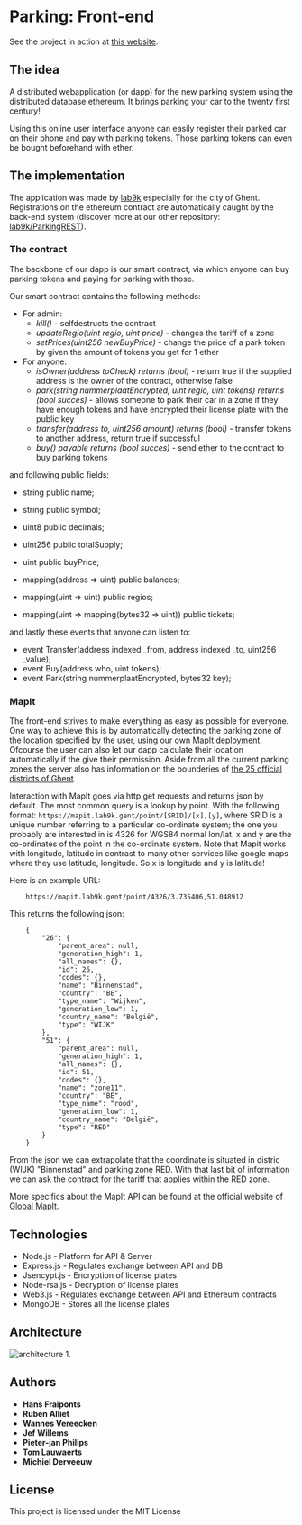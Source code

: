 # Parking: Front-end
See the project in action at [this website](https://parkcoin.lab9k.gent/).

## The idea
A distributed webapplication (or dapp) for the new parking system using the distributed database ethereum. It brings 
parking your car to the twenty first century!

Using this online user interface anyone can easily register their parked car on their phone and pay with parking tokens.
 Those parking tokens can even be bought beforehand with ether.

## The implementation
The application was made by [lab9k](https://github.com/lab9k) especially for the city of Ghent. Registrations on the ethereum contract are 
automatically caught by the back-end system (discover more at our other repository: [lab9k/ParkingREST](https://github.com/lab9k/ParkingREST)).

### The contract
The backbone of our dapp is our smart contract, via which anyone can buy parking tokens and paying for parking with those.

Our smart contract contains the following methods:
+ For admin:
    + *kill()* - selfdestructs the contract
    + *updateRegio(uint regio, uint price)* - changes the tariff of a zone
    + *setPrices(uint256 newBuyPrice)* - change the price of a park token by given the amount of tokens you get for 1 ether
+ For anyone:
    + *isOwner(address toCheck) returns (bool)* - return true if the supplied address is the owner of the contract, otherwise false
    + *park(string nummerplaatEncrypted, uint regio, uint tokens) returns (bool succes)* - allows someone to park 
    their car in a zone if they have enough tokens and have encrypted their license plate with the public key
    + *transfer(address to, uint256 amount) returns (bool)* - transfer tokens to another address, return true if successful
    + *buy() payable returns (bool succes)* - send ether to the contract to buy parking tokens

and following public fields:
+ string public name;
+ string public symbol;
+ uint8 public decimals;
+ uint256 public totalSupply;
+ uint public buyPrice;

+ mapping(address => uint) public balances;
+ mapping(uint => uint) public regios;
+ mapping(uint => mapping(bytes32 => uint)) public tickets;

and lastly these events that anyone can listen to:
+ event Transfer(address indexed _from, address indexed _to, uint256 _value);
+ event Buy(address who, uint tokens);
+ event Park(string nummerplaatEncrypted, bytes32 key);

### MapIt
The front-end strives to make everything as easy as possible for everyone. One way to achieve this is by automatically 
detecting the parking zone of the location specified by the user, using our own [MapIt deployment](https://mapit.lab9k.gent/).
Ofcourse the user can also let our dapp calculate their location automatically if the give their permission.
Aside from all the current parking zones the server also has information on the bounderies of 
[the 25 official districts of Ghent](https://stad.gent/over-gent-en-het-stadsbestuur/over-gent/gent-25-wijken).

Interaction with MapIt goes via http get requests and returns json by default.
The most common query is a lookup by point. With the following format:
 `https://mapit.lab9k.gent/point/[SRID]/[x],[y]`, where SRID is a unique number referring to a particular co-ordinate 
 system; the one you probably are interested in is 4326 for WGS84 normal lon/lat. x and y are the co-ordinates of the 
 point in the co-ordinate system. Note that Mapit works with longitude, latitude in contrast to many other services like 
 google maps where they use latitude, longitude. So x is longitude and y is latitude!
 
Here is an example URL:

        https://mapit.lab9k.gent/point/4326/3.735406,51.048912

This returns the following json:

        {
            "26": {
                "parent_area": null,
                "generation_high": 1,
                "all_names": {},
                "id": 26,
                "codes": {},
                "name": "Binnenstad",
                "country": "BE",
                "type_name": "Wijken",
                "generation_low": 1,
                "country_name": "België",
                "type": "WIJK"
            },
            "51": {
                "parent_area": null,
                "generation_high": 1,
                "all_names": {},
                "id": 51,
                "codes": {},
                "name": "zone11",
                "country": "BE",
                "type_name": "rood",
                "generation_low": 1,
                "country_name": "België",
                "type": "RED"
            }
        }

From the json we can extrapolate that the coordinate is situated in distric (WIJK) "Binnenstad" and parking zone RED.
With that last bit of information we can ask the contract for the tariff that applies within the RED zone.

More specifics about the MapIt API can be found at the official website of [Global MapIt](http://global.mapit.mysociety.org/).

## Technologies
* Node.js - Platform for API & Server
* Express.js - Regulates exchange between API and DB 
* Jsencypt.js - Encryption of license plates
* Node-rsa.js - Decryption of license plates
* Web3.js - Regulates exchange between API and Ethereum contracts
* MongoDB - Stores all the license plates

## Architecture

![architecture](https://raw.githubusercontent.com/lab9k/Parking/master/site/img/structure.png)
1. 

## Authors
* **Hans Fraiponts**
* **Ruben Alliet**
* **Wannes Vereecken**
* **Jef Willems**
* **Pieter-jan Philips**
* **Tom Lauwaerts**
* **Michiel Derveeuw**

## License
This project is licensed under the MIT License


